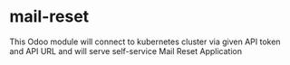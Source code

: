 # mail-reset

This Odoo module will connect to kubernetes cluster via given API token and API URL and will serve self-service Mail Reset Application
